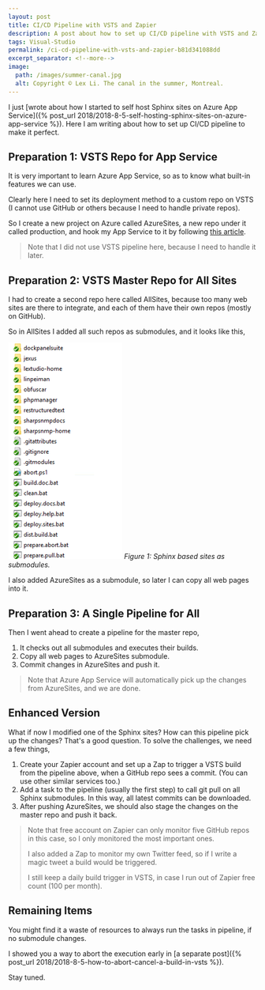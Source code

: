 ```yaml
---
layout: post
title: CI/CD Pipeline with VSTS and Zapier
description: A post about how to set up CI/CD pipeline with VSTS and Zapier.
tags: Visual-Studio
permalink: /ci-cd-pipeline-with-vsts-and-zapier-b81d341088dd
excerpt_separator: <!--more-->
image:
  path: /images/summer-canal.jpg
  alt: Copyright © Lex Li. The canal in the summer, Montreal.
---
```


I just [wrote about how I started to self host Sphinx sites on Azure App Service]({% post_url 2018/2018-8-5-self-hosting-sphinx-sites-on-azure-app-service %}). Here I am writing about how to set up CI/CD pipeline to make it perfect.

<!--more-->

## Preparation 1: VSTS Repo for App Service

It is very important to learn Azure App Service, so as to know what built-in features we can use.

Clearly here I need to set its deployment method to a custom repo on VSTS (I cannot use GitHub or others because I need to handle private repos).

So I create a new project on Azure called AzureSites, a new repo under it called production, and hook my App Service to it by following [this article](https://learn.microsoft.com/azure/app-service/deploy-continuous-deployment?tabs=github#deploy-continuously-from-vsts).

> Note that I did not use VSTS pipeline here, because I need to handle it later.

## Preparation 2: VSTS Master Repo for All Sites

I had to create a second repo here called AllSites, because too many web sites are there to integrate, and each of them have their own repos (mostly on GitHub).

So in AllSites I added all such repos as submodules, and it looks like this,

![img-description](/images/sphinx-repos.png)
_Figure 1: Sphinx based sites as submodules._

I also added AzureSites as a submodule, so later I can copy all web pages into it.

## Preparation 3: A Single Pipeline for All

Then I went ahead to create a pipeline for the master repo,

1. It checks out all submodules and executes their builds.
1. Copy all web pages to AzureSites submodule.
1. Commit changes in AzureSites and push it.

> Note that Azure App Service will automatically pick up the changes from AzureSites, and we are done.

## Enhanced Version

What if now I modified one of the Sphinx sites? How can this pipeline pick up the changes? That's a good question. To solve the challenges, we need a few things,

1. Create your Zapier account and set up a Zap to trigger a VSTS build from the pipeline above, when a GitHub repo sees a commit. (You can use other similar services too.)
1. Add a task to the pipeline (usually the first step) to call git pull on all Sphinx submodules. In this way, all latest commits can be downloaded.
1. After pushing AzureSites, we should also stage the changes on the master repo and push it back.

> Note that free account on Zapier can only monitor five GitHub repos in this case, so I only monitored the most important ones.
>
> I also added a Zap to monitor my own Twitter feed, so if I write a magic tweet a build would be triggered.
>
> I still keep a daily build trigger in VSTS, in case I run out of Zapier free count (100 per month).

## Remaining Items

You might find it a waste of resources to always run the tasks in pipeline, if no submodule changes.

I showed you a way to abort the execution early in [a separate post]({% post_url 2018/2018-8-5-how-to-abort-cancel-a-build-in-vsts %}).

Stay tuned.
